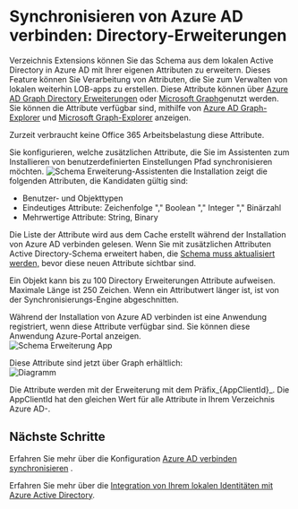 <properties
   pageTitle="Synchronisieren von Azure AD verbinden: Directory-Erweiterungen | Microsoft Azure"
   description="In diesem Thema werden die Funktion für die Directory-Erweiterungen in Azure AD-Verbindung herstellen."
   services="active-directory"
   documentationCenter=""
   authors="AndKjell"
   manager="femila"
   editor=""/>

<tags
   ms.service="active-directory"
   ms.devlang="na"
   ms.topic="article"
   ms.tgt_pltfrm="na"
   ms.workload="identity"
   ms.date="08/19/2016"
   ms.author="billmath"/>

# <a name="azure-ad-connect-sync-directory-extensions"></a>Synchronisieren von Azure AD verbinden: Directory-Erweiterungen
Verzeichnis Extensions können Sie das Schema aus dem lokalen Active Directory in Azure AD mit Ihrer eigenen Attributen zu erweitern. Dieses Feature können Sie Verarbeitung von Attributen, die Sie zum Verwalten von lokalen weiterhin LOB-apps zu erstellen. Diese Attribute können über [Azure AD Graph Directory Erweiterungen](https://msdn.microsoft.com/Library/Azure/Ad/Graph/howto/azure-ad-graph-api-directory-schema-extensions) oder [Microsoft Graph](https://graph.microsoft.io/)genutzt werden. Sie können die Attribute verfügbar sind, mithilfe von [Azure AD Graph-Explorer](https://graphexplorer.cloudapp.net) und [Microsoft Graph-Explorer](https://graphexplorer2.azurewebsites.net/) anzeigen.

Zurzeit verbraucht keine Office 365 Arbeitsbelastung diese Attribute.

Sie konfigurieren, welche zusätzlichen Attribute, die Sie im Assistenten zum Installieren von benutzerdefinierten Einstellungen Pfad synchronisieren möchten.
![Schema Erweiterung-Assistenten](./media/active-directory-aadconnectsync-feature-directory-extensions/extension2.png) die Installation zeigt die folgenden Attributen, die Kandidaten gültig sind:

- Benutzer- und Objekttypen
- Eindeutiges Attribute: Zeichenfolge "," Boolean "," Integer "," Binärzahl
- Mehrwertige Attribute: String, Binary

Die Liste der Attribute wird aus dem Cache erstellt während der Installation von Azure AD verbinden gelesen. Wenn Sie mit zusätzlichen Attributen Active Directory-Schema erweitert haben, die [Schema muss aktualisiert werden,](active-directory-aadconnectsync-installation-wizard.md#refresh-directory-schema) bevor diese neuen Attribute sichtbar sind.

Ein Objekt kann bis zu 100 Directory Erweiterungen Attribute aufweisen. Maximale Länge ist 250 Zeichen. Wenn ein Attributwert länger ist, ist von der Synchronisierungs-Engine abgeschnitten.

Während der Installation von Azure AD verbinden ist eine Anwendung registriert, wenn diese Attribute verfügbar sind. Sie können diese Anwendung Azure-Portal anzeigen.  
![Schema Erweiterung App](./media/active-directory-aadconnectsync-feature-directory-extensions/extension3.png)

Diese Attribute sind jetzt über Graph erhältlich:  
![Diagramm](./media/active-directory-aadconnectsync-feature-directory-extensions/extension4.png)

Die Attribute werden mit der Erweiterung mit dem Präfix\_{AppClientId}\_. Die AppClientId hat den gleichen Wert für alle Attribute in Ihrem Verzeichnis Azure AD-.

## <a name="next-steps"></a>Nächste Schritte
Erfahren Sie mehr über die Konfiguration [Azure AD verbinden synchronisieren](active-directory-aadconnectsync-whatis.md) .

Erfahren Sie mehr über die [Integration von Ihrem lokalen Identitäten mit Azure Active Directory](active-directory-aadconnect.md).
